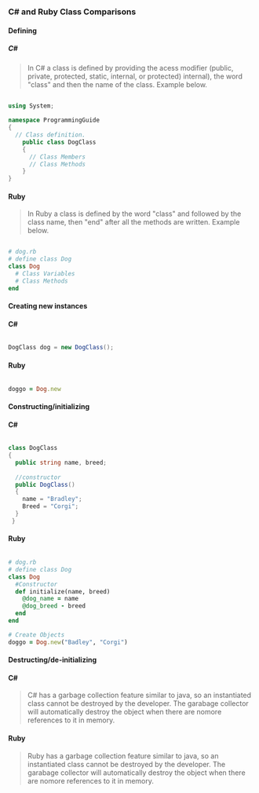 ### C# and Ruby Class Comparisons

#### Defining
  ##### C#
  > In C# a class is defined by providing the acess modifier (public, private, protected, static, internal, or protected) internal), the word "class" and then the name of the class. Example below.
    
~~~~c#

using System;

namespace ProgrammingGuide
{
  // Class definition.
    public class DogClass
    {
      // Class Members
      // Class Methods
    }
}
~~~~

  #### Ruby
  > In Ruby a class is defined by the word "class" and followed by the class name, then "end" after all the methods are written. Example below.
  
```ruby

# dog.rb  
# define class Dog  
class Dog  
  # Class Variables
  # Class Methods
end  

```

#### Creating new instances

  #### C#
  
  ```c#
  
  DogClass dog = new DogClass();
  
  ```

  #### Ruby
  
  ```ruby
  
  doggo = Dog.new
  
  ```

#### Constructing/initializing

  #### C#
  
  ```c#
  
  class DogClass
  {
    public string name, breed;
    
    //constructor
    public DogClass()
    {
      name = "Bradley";
      Breed = "Corgi";
    }
   }
  
  ```
  
  #### Ruby
  
  ```ruby
  
  # dog.rb  
  # define class Dog  
  class Dog 
    #Constructor
    def initialize(name, breed)
      @dog_name = name
      @dog_breed - breed
    end
  end  
  
  # Create Objects
  doggo = Dog.new("Badley", "Corgi")
  
  ```
 
#### Destructing/de-initializing

  #### C#
  
  > C# has a garbage collection feature similar to java, so an instantiated class cannot be destroyed by the developer. The garabage collector will automatically destroy the object when there are nomore references to it in memory.
  
  #### Ruby
  
  > Ruby has a garbage collection feature similar to java, so an instantiated class cannot be destroyed by the developer. The garabage collector will automatically destroy the object when there are nomore references to it in memory.
